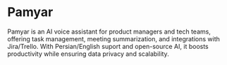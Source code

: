 # Pamyar
Pamyar is an AI voice assistant for product managers and tech teams, offering task management, meeting summarization, and integrations with Jira/Trello. With Persian/English suport and open-source AI, it boosts productivity while ensuring data privacy and scalability.
